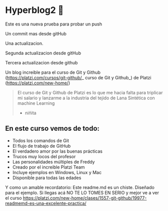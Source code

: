 # Hyperblog2 💚

Este es una nueva prueba para probar un push

Un commit mas desde gitHub

Una actualizacion.

Segunda actualizacion desde gitHub

Tercera actualizacion desde github

Un blog increible para el curso de Git y Github (https://platzi.com/cursos/git-github/_ curso de Git y Github_) de Platzi (https://platzi.com/new-home/)

> El curso de Git y Github de Platzi es lo que me hacia falta para triplicar mi salario y lanzarme a la industria del tejido de Lana Sintética con machine Learning
>
> - niñita

## En este curso vemos de todo:

- Todos los comandos de Git
- El flujo de trabajo de GitHub
- El verdadero amor por las buenas prácticas
- Trucos muy locos del profesor
- Las personalidades múltiples de Freddy
- Creado por el increible Platzi Team
- Incluye ejemplos en Windows, Linux y Mac
- Disponible para todas las edades

Y como un amable recordatorio: Este readme.md es un chiste. Diseñado para el ejemplo. Si llegas acá NO TE LO TOMES EN SERIO y mejor ve a ver el curso https://platzi.com/new-home/clases/1557-git-github/19977-readmemd-es-una-excelente-practica/
